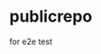 # publicrepo
for e2e test










































































































































































































































































































































































































































































































































































































































































































































































































































































































































































































































































































































































































































































































































































































































































































































































































































































































































































































































































































































































































































































































































































































































































































































































































































































































































































